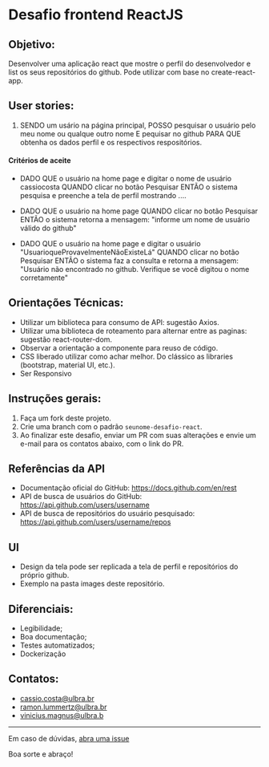 # Desafio frontend ReactJS

Objetivo:
----

Desenvolver uma aplicação react que mostre o perfil do desenvolvedor e list os seus repositórios do github. Pode utilizar com base no create-react-app.


User stories:
----

1. SENDO um usário na página principal, POSSO pesquisar o usuário pelo meu nome ou qualque outro nome E pequisar no github PARA QUE obtenha os dados perfil e os respectivos respositórios.

#### Critérios de aceite

- DADO QUE o usuário na home page e digitar o nome de usuário cassiocosta QUANDO clicar no botão Pesquisar ENTÃO o sistema pesquisa e preenche a tela de perfil mostrando ....

- DADO QUE o usuário na home page QUANDO clicar no botão Pesquisar ENTÃO o sistema retorna a mensagem: "informe um nome de usuário válido do github"

- DADO QUE o usuário na home page e digitar o usuário "UsuarioqueProvavelmenteNãoExisteLá" QUANDO clicar no botão Pesquisar ENTÃO o sistema faz a consulta e retorna a mensagem: "Usuário não encontrado no github. Verifique se você digitou o nome corretamente"


Orientações Técnicas:
----

- Utilizar um biblioteca para consumo de API: sugestão Axios.
- Utilizar uma biblioteca de roteamento para alternar entre as paginas: sugestão react-router-dom.
- Observar a orientação a componente para reuso de código.
- CSS liberado utilizar como achar melhor. Do clássico as libraries (bootstrap, material UI, etc.).
- Ser Responsivo

Instruções gerais:
----

1. Faça um fork deste projeto.
2. Crie uma branch com o padrão `seunome-desafio-react`.
3. Ao finalizar este desafio, enviar um PR com suas alterações e envie um e-mail para os contatos abaixo, com o link do PR.

Referências da API
----

- Documentação oficial do GitHub: https://docs.github.com/en/rest
- API de busca de usuários do GitHub: https://api.github.com/users/username
- API de busca de repositórios do usuário pesquisado: https://api.github.com/users/username/repos

UI
----
- Design da tela pode ser replicada a tela de perfil e repositórios do próprio github.
- Exemplo na pasta images deste repositório.


Diferenciais:
----

- Legibilidade;
- Boa documentação;
- Testes automatizados;
- Dockerização

Contatos:
----

- cassio.costa@ulbra.br
- ramon.lummertz@ulbra.br
- vinicius.magnus@ulbra.b

---

Em caso de dúvidas, [abra uma issue](https://github.com/lds-ulbra-torres/desafio-backend-nodejs/issues)

Boa sorte e abraço!
